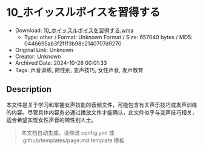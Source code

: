# 10_ホイッスルボイスを習得する

- Download: [10_ホイッスルボイスを習得する.wma](10_ホイッスルボイスを習得する.wma)
    - Type: other / Format: Unknown Format / Size: 657040 bytes / MD5: 0446695ab3f2f1f3b98c2140707d9270
- Original Link: Unknown
- Creator: Unknown
- Archived Date: 2024-10-28 00:01:33
- Tags: 声音训练, 跨性别, 变声技巧, 女性声音, 发声教育

## Description

本文件是关于学习和掌握女声技能的音频文件，可能包含有关声乐技巧或发声训练的内容。尽管具体内容务必通过播放文件才能确认，此文件似乎与变声技巧相关，适合希望实现女性声音的跨性别人士。

> 本文档自动生成，请修改 config.yml 或 .github/templates/page.md.template 模板
